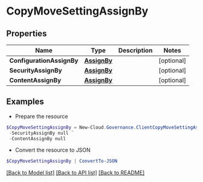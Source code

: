# CopyMoveSettingAssignBy
## Properties

Name | Type | Description | Notes
------------ | ------------- | ------------- | -------------
**ConfigurationAssignBy** | [**AssignBy**](AssignBy.md) |  | [optional] 
**SecurityAssignBy** | [**AssignBy**](AssignBy.md) |  | [optional] 
**ContentAssignBy** | [**AssignBy**](AssignBy.md) |  | [optional] 

## Examples

- Prepare the resource
```powershell
$CopyMoveSettingAssignBy = New-Cloud.Governance.ClientCopyMoveSettingAssignBy  -ConfigurationAssignBy null `
 -SecurityAssignBy null `
 -ContentAssignBy null
```

- Convert the resource to JSON
```powershell
$CopyMoveSettingAssignBy | ConvertTo-JSON
```

[[Back to Model list]](../README.md#documentation-for-models) [[Back to API list]](../README.md#documentation-for-api-endpoints) [[Back to README]](../README.md)

